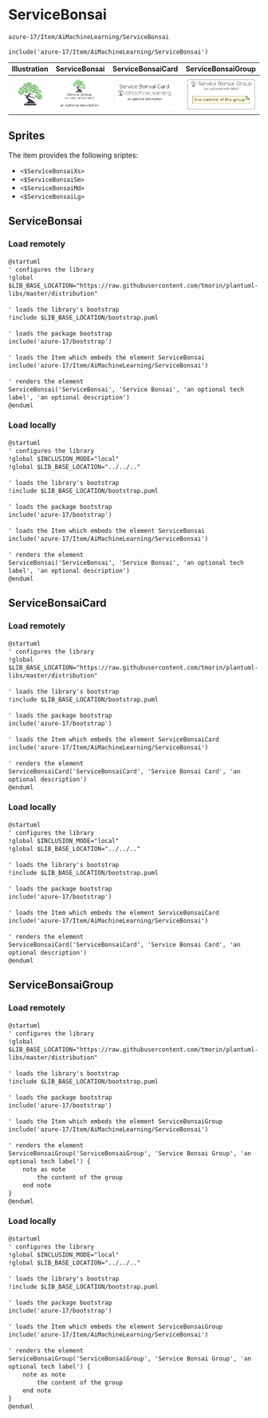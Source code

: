 # ServiceBonsai


```text
azure-17/Item/AiMachineLearning/ServiceBonsai
```

```text
include('azure-17/Item/AiMachineLearning/ServiceBonsai')
```



| Illustration | ServiceBonsai | ServiceBonsaiCard | ServiceBonsaiGroup |
| :---: | :---: | :---: | :---: |
| ![illustration for Illustration](../../../azure-17/Item/AiMachineLearning/ServiceBonsai.png) | ![illustration for ServiceBonsai](../../../azure-17/Item/AiMachineLearning/ServiceBonsai.Local.png) | ![illustration for ServiceBonsaiCard](../../../azure-17/Item/AiMachineLearning/ServiceBonsaiCard.Local.png) | ![illustration for ServiceBonsaiGroup](../../../azure-17/Item/AiMachineLearning/ServiceBonsaiGroup.Local.png) |



## Sprites
The item provides the following sriptes:

- `<$ServiceBonsaiXs>`
- `<$ServiceBonsaiSm>`
- `<$ServiceBonsaiMd>`
- `<$ServiceBonsaiLg>`





## ServiceBonsai

### Load remotely
```plantuml
@startuml
' configures the library
!global $LIB_BASE_LOCATION="https://raw.githubusercontent.com/tmorin/plantuml-libs/master/distribution"

' loads the library's bootstrap
!include $LIB_BASE_LOCATION/bootstrap.puml

' loads the package bootstrap
include('azure-17/bootstrap')

' loads the Item which embeds the element ServiceBonsai
include('azure-17/Item/AiMachineLearning/ServiceBonsai')

' renders the element
ServiceBonsai('ServiceBonsai', 'Service Bonsai', 'an optional tech label', 'an optional description')
@enduml
```

### Load locally
```plantuml
@startuml
' configures the library
!global $INCLUSION_MODE="local"
!global $LIB_BASE_LOCATION="../../.."

' loads the library's bootstrap
!include $LIB_BASE_LOCATION/bootstrap.puml

' loads the package bootstrap
include('azure-17/bootstrap')

' loads the Item which embeds the element ServiceBonsai
include('azure-17/Item/AiMachineLearning/ServiceBonsai')

' renders the element
ServiceBonsai('ServiceBonsai', 'Service Bonsai', 'an optional tech label', 'an optional description')
@enduml
```

## ServiceBonsaiCard

### Load remotely
```plantuml
@startuml
' configures the library
!global $LIB_BASE_LOCATION="https://raw.githubusercontent.com/tmorin/plantuml-libs/master/distribution"

' loads the library's bootstrap
!include $LIB_BASE_LOCATION/bootstrap.puml

' loads the package bootstrap
include('azure-17/bootstrap')

' loads the Item which embeds the element ServiceBonsaiCard
include('azure-17/Item/AiMachineLearning/ServiceBonsai')

' renders the element
ServiceBonsaiCard('ServiceBonsaiCard', 'Service Bonsai Card', 'an optional description')
@enduml
```

### Load locally
```plantuml
@startuml
' configures the library
!global $INCLUSION_MODE="local"
!global $LIB_BASE_LOCATION="../../.."

' loads the library's bootstrap
!include $LIB_BASE_LOCATION/bootstrap.puml

' loads the package bootstrap
include('azure-17/bootstrap')

' loads the Item which embeds the element ServiceBonsaiCard
include('azure-17/Item/AiMachineLearning/ServiceBonsai')

' renders the element
ServiceBonsaiCard('ServiceBonsaiCard', 'Service Bonsai Card', 'an optional description')
@enduml
```

## ServiceBonsaiGroup

### Load remotely
```plantuml
@startuml
' configures the library
!global $LIB_BASE_LOCATION="https://raw.githubusercontent.com/tmorin/plantuml-libs/master/distribution"

' loads the library's bootstrap
!include $LIB_BASE_LOCATION/bootstrap.puml

' loads the package bootstrap
include('azure-17/bootstrap')

' loads the Item which embeds the element ServiceBonsaiGroup
include('azure-17/Item/AiMachineLearning/ServiceBonsai')

' renders the element
ServiceBonsaiGroup('ServiceBonsaiGroup', 'Service Bonsai Group', 'an optional tech label') {
    note as note
        the content of the group
    end note
}
@enduml
```

### Load locally
```plantuml
@startuml
' configures the library
!global $INCLUSION_MODE="local"
!global $LIB_BASE_LOCATION="../../.."

' loads the library's bootstrap
!include $LIB_BASE_LOCATION/bootstrap.puml

' loads the package bootstrap
include('azure-17/bootstrap')

' loads the Item which embeds the element ServiceBonsaiGroup
include('azure-17/Item/AiMachineLearning/ServiceBonsai')

' renders the element
ServiceBonsaiGroup('ServiceBonsaiGroup', 'Service Bonsai Group', 'an optional tech label') {
    note as note
        the content of the group
    end note
}
@enduml
```

